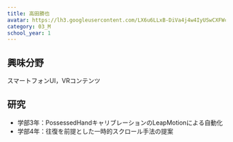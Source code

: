 ```yaml
---
title: 高田勝也
avatar: https://lh3.googleusercontent.com/LX6u6LLxB-DiVa4j4w4IyUSwCXFWcM7SW53mwYQp-Je75MwYCFlTdGfhD3bJsykojZ35x1ZmRAcTq8l2UDaKpHe8J9yM2rlC8tiOE9SVY_AyMuxfzeIFuLGNGP1A68eyexftQEdboURfrzi_qJktnYovw1s4H8m8Zfn1f1TGvkKGoKhy3HxvxU07W0EKjtDDISCUGFtPwv2TfKCSz1UYGAFwlkklqCErQJSwGdF4YxTZJjMmiiWKdNgeqy9f4wCezNo24Npd89O6mMRkPFoaEmPj1HMYTWchqZRFqLB1y10moTkJ8pSA5yfJhXxdvf82ODQR1SkcAg0mzgiGi8r693kOtrRp9NraZFmYGp6DwQVfHMVT_bHQb9ZpdJoj4qvlosUX4gSE8XHmsRiknpd740XbaUGn53luz5NpRx2-vjeLC4Urruv21sWo83vv2r0GWF-cjFqeyAmN4UWfcIExRLXzHRg4K0AxHSiLHptyhc2U6qvmbWhhb4dGamPnuKkPchaRG8l2giWCf-3WetIfDgOXvnsjUYgHzFwBm7Zmk4Og5ZVU8Us-xGzUuvt5SBYQkDewkb0oqi1i5XHzNUTz3jmXRYkdqFwHvvzj4Gs0iD1YWeNRPx3maA=p-s300
category: 03_M
school_year: 1
---
```


## 興味分野
スマートフォンUI，VRコンテンツ

## 研究
- 学部3年：PossessedHandキャリブレーションのLeapMotionによる自動化
- 学部4年：往復を前提とした一時的スクロール手法の提案
